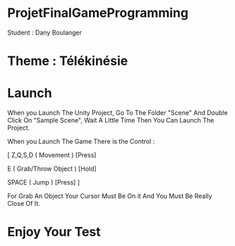 # ProjetFinalGameProgramming

Student : Dany Boulanger

# Theme : Télékinésie


# Launch

When you Launch The Unity Project, Go To The Folder "Scene" And Double Click On "Sample Scene", Wait A Little Time Then You Can Launch The Project.

When you Launch The Game There is the Control :

[ Z,Q,S,D ( Movement ) [Press]

E ( Grab/Throw Object ) [Hold]

SPACE ( Jump ) [Press] ]

For Grab An Object Your Cursor Must Be On it And You Must Be Really Close Of It.


# Enjoy Your Test